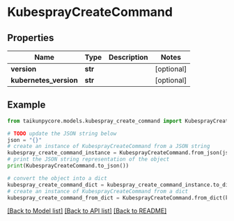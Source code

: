 # KubesprayCreateCommand


## Properties

Name | Type | Description | Notes
------------ | ------------- | ------------- | -------------
**version** | **str** |  | [optional] 
**kubernetes_version** | **str** |  | [optional] 

## Example

```python
from taikunpycore.models.kubespray_create_command import KubesprayCreateCommand

# TODO update the JSON string below
json = "{}"
# create an instance of KubesprayCreateCommand from a JSON string
kubespray_create_command_instance = KubesprayCreateCommand.from_json(json)
# print the JSON string representation of the object
print(KubesprayCreateCommand.to_json())

# convert the object into a dict
kubespray_create_command_dict = kubespray_create_command_instance.to_dict()
# create an instance of KubesprayCreateCommand from a dict
kubespray_create_command_from_dict = KubesprayCreateCommand.from_dict(kubespray_create_command_dict)
```
[[Back to Model list]](../README.md#documentation-for-models) [[Back to API list]](../README.md#documentation-for-api-endpoints) [[Back to README]](../README.md)


